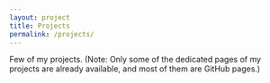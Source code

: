 ```yaml
---
layout: project
title: Projects
permalink: /projects/
---
```


Few of my projects. (Note: Only some of the dedicated pages of my projects are already available, and most of them are GitHub pages.)
